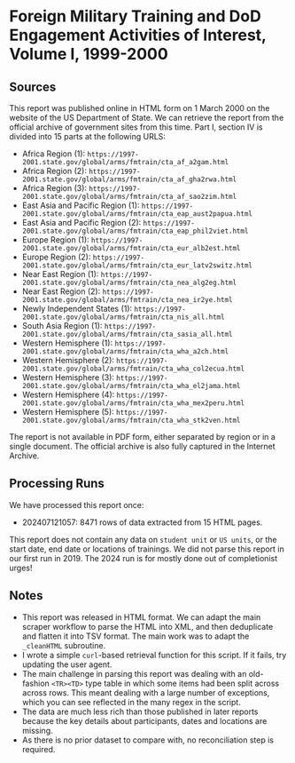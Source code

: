 # Foreign Military Training and DoD Engagement Activities of Interest, Volume I, 1999-2000

## Sources

This report was published online in HTML form on 1 March 2000 on the website of the US Department of State. We can retrieve the report from the official archive of government sites from this time. Part I, section IV is divided into 15 parts at the following URLS:

 * Africa Region (1): `https://1997-2001.state.gov/global/arms/fmtrain/cta_af_a2gam.html`
 * Africa Region (2): `https://1997-2001.state.gov/global/arms/fmtrain/cta_af_gha2rwa.html`
 * Africa Region (3): `https://1997-2001.state.gov/global/arms/fmtrain/cta_af_sao2zim.html`
 * East Asia and Pacific Region (1): `https://1997-2001.state.gov/global/arms/fmtrain/cta_eap_aust2papua.html`
 * East Asia and Pacific Region (2): `https://1997-2001.state.gov/global/arms/fmtrain/cta_eap_phil2viet.html`
 * Europe Region (1): `https://1997-2001.state.gov/global/arms/fmtrain/cta_eur_alb2est.html`
 * Europe Region (2): `https://1997-2001.state.gov/global/arms/fmtrain/cta_eur_latv2switz.html`
 * Near East Region (1): `https://1997-2001.state.gov/global/arms/fmtrain/cta_nea_alg2eg.html`
 * Near East Region (2): `https://1997-2001.state.gov/global/arms/fmtrain/cta_nea_ir2ye.html`
 * Newly Independent States (1): `https://1997-2001.state.gov/global/arms/fmtrain/cta_nis_all.html`
 * South Asia Region (1): `https://1997-2001.state.gov/global/arms/fmtrain/cta_sasia_all.html`
 * Western Hemisphere (1): `https://1997-2001.state.gov/global/arms/fmtrain/cta_wha_a2ch.html`
 * Western Hemisphere (2): `https://1997-2001.state.gov/global/arms/fmtrain/cta_wha_col2ecua.html`
 * Western Hemisphere (3): `https://1997-2001.state.gov/global/arms/fmtrain/cta_wha_el2jama.html`
 * Western Hemisphere (4): `https://1997-2001.state.gov/global/arms/fmtrain/cta_wha_mex2peru.html`
 * Western Hemisphere (5): `https://1997-2001.state.gov/global/arms/fmtrain/cta_wha_stk2ven.html`

The report is not available in PDF form, either separated by region or in a single document. The official archive is also fully captured in the Internet Archive.

## Processing Runs

We have processed this report once:

 * 202407121057: 8471 rows of data extracted from 15 HTML pages. 

This report does not contain any data on `student unit` or `US units`, or the start date, end date or locations of trainings. We did not parse this report in our first run in 2019. The 2024 run is for mostly done out of completionist urges!

## Notes

 * This report was released in HTML format. We can adapt the main scraper workflow to parse the HTML into XML, and then deduplicate and flatten it into TSV format. The main work was to adapt the `_cleanHTML` subroutine.
 * I wrote a simple `curl`-based retrieval function for this script. If it fails, try updating the user agent.
 * The main challenge in parsing this report was dealing with an old-fashion `<TR><TD>` type table in which some items had been split across across rows. This meant dealing with a large number of exceptions, which you can see reflected in the many regex in the script. 
 * The data are much less rich than those published in later reports because the key details about participants, dates and locations are missing.
 * As there is no prior dataset to compare with, no reconciliation step is required.
